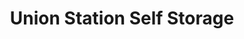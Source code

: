 ---
title: "Union Station Self Storage"
url: /little-rock/union-station-self-storage/
shop: Mieten
---